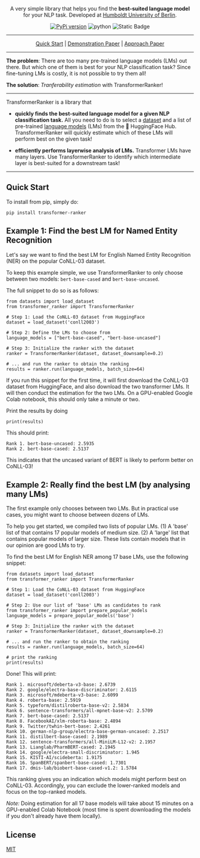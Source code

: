 <p align="center">A very simple library that helps you find the <b>best-suited language model</b> for your NLP task.
Developed at <a href="https://www.informatik.hu-berlin.de/en/forschung-en/gebiete/ml-en/">Humboldt University of Berlin</a>.
</p>
<p align="center">
<a href="https://pypi.org/project/transformer-ranker/"><img alt="PyPi version" src="https://badge.fury.io/py/transformer-ranker.svg"></a>
<img alt="python" src="https://img.shields.io/badge/python-3.8-blue">
<img alt="Static Badge" src="https://img.shields.io/badge/license-MIT-green">
</p>
<div align="center">
<hr>

[Quick Start](#quick-start) | [Demonstration Paper](https://arxiv.org/abs/2409.05997) | [Approach Paper](https://aclanthology.org/2024.findings-acl.757/)

</div>


---
**The problem**: There are too many pre-trained language models (LMs) out there.
But which one of them is best for your NLP classification task? 
Since fine-tuning LMs is costly, it is not possible to try them all!  

**The solution**: *Tranferability estimation* with TransformerRanker!

---
TransformerRanker is a library that

* **quickly finds the best-suited language model for a given NLP classification task.** 
  All you need to do is to select a [dataset](https://huggingface.co/datasets) and a list of pre-trained [language models](https://huggingface.co/models) (LMs) from the 🤗 HuggingFace Hub. TransformerRanker will quickly estimate which of these LMs will perform best on the given task!

* **efficiently performs layerwise analysis of LMs.** Transformer LMs have many layers. Use TransformerRanker to identify which intermediate layer
  is best-suited for a downstream task!

<hr> 

## Quick Start

To install from pip, simply do:

```python3
pip install transformer-ranker
```

## Example 1: Find the best LM for Named Entity Recognition 

Let's say we want to find the best LM for English Named Entity Recognition (NER) on the popular CoNLL-03 dataset. 

To keep this example simple, we use TransformerRanker to only choose between two models: `bert-base-cased` and `bert-base-uncased`. 

The full snippet to do so is as follows: 

```python3
from datasets import load_dataset
from transformer_ranker import TransformerRanker

# Step 1: Load the CoNLL-03 dataset from HuggingFace
dataset = load_dataset('conll2003')

# Step 2: Define the LMs to choose from 
language_models = ["bert-base-cased", "bert-base-uncased"]

# Step 3: Initialize the ranker with the dataset 
ranker = TransformerRanker(dataset, dataset_downsample=0.2)

# ... and run the ranker to obtain the ranking
results = ranker.run(language_models, batch_size=64)
```

If you run this snippet for the first time, it will first download the CoNLL-03 dataset from HuggingFace, and also 
download the two transformer LMs. It will then conduct the estimation for the two LMs. On a GPU-enabled Google Colab 
notebook, this should only take a minute or two. 

Print the results by doing

```python3
print(results)
```

This should print: 

```console
Rank 1. bert-base-uncased: 2.5935
Rank 2. bert-base-cased: 2.5137
```

This indicates that the uncased variant of BERT is likely to perform better on CoNLL-03!


## Example 2: Really find the best LM (by analysing many LMs)

The first example only chooses between two LMs. But in practical use cases, you might want to
choose between dozens of LMs. 

To help you get started, we compiled two lists of popular LMs. (1) A 'base' list of 
that contains 17 popular models of medium size. (2) A 'large' list that contains 
popular models of larger size. These lists contain models that in our opinion are good LMs to try. 

To find the best LM for English NER among 17 base LMs, use the following snippet:

```python3
from datasets import load_dataset
from transformer_ranker import TransformerRanker

# Step 1: Load the CoNLL-03 dataset from HuggingFace
dataset = load_dataset('conll2003')

# Step 2: Use our list of 'base' LMs as candidates to rank 
from transformer_ranker import prepare_popular_models
language_models = prepare_popular_models('base')

# Step 3: Initialize the ranker with the dataset 
ranker = TransformerRanker(dataset, dataset_downsample=0.2)

# ... and run the ranker to obtain the ranking
results = ranker.run(language_models, batch_size=64)

# print the ranking
print(results)
```

Done! This will print: 

```console
Rank 1. microsoft/deberta-v3-base: 2.6739
Rank 2. google/electra-base-discriminator: 2.6115
Rank 3. microsoft/mdeberta-v3-base: 2.6099
Rank 4. roberta-base: 2.5919
Rank 5. typeform/distilroberta-base-v2: 2.5834
Rank 6. sentence-transformers/all-mpnet-base-v2: 2.5709
Rank 7. bert-base-cased: 2.5137
Rank 8. FacebookAI/xlm-roberta-base: 2.4894
Rank 9. Twitter/twhin-bert-base: 2.4261
Rank 10. german-nlp-group/electra-base-german-uncased: 2.2517
Rank 11. distilbert-base-cased: 2.1989
Rank 12. sentence-transformers/all-MiniLM-L12-v2: 2.1957
Rank 13. Lianglab/PharmBERT-cased: 2.1945
Rank 14. google/electra-small-discriminator: 1.945
Rank 15. KISTI-AI/scideberta: 1.9175
Rank 16. SpanBERT/spanbert-base-cased: 1.7301
Rank 17. dmis-lab/biobert-base-cased-v1.2: 1.5784
```

This ranking gives you an indication which models might perform best on CoNLL-03.
Accordingly, you can exclude the lower-ranked models and focus on the top-ranked models.

*Note:* Doing estimation for all 17 base models will take about 15 minutes on a GPU-enabled Colab Notebook (most time is spent 
downloading the models if you don't already have them locally). 




## License

[MIT](LICENSE)
